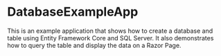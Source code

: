 # DatabaseExampleApp

This is an example application that shows how to create a database and table using Entity Framework Core and SQL Server. It also demonstrates how to query the table and display the data on a Razor Page.
